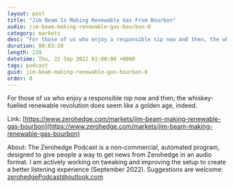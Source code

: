 ```yaml
---
layout: post
title: "Jim Beam Is Making Renewable Gas From Bourbon"
audio: jim-beam-making-renewable-gas-bourbon-0
category: markets
desc: "For those of us who enjoy a responsible nip now and then, the whiskey-fuelled renewable revolution does seem like a golden age, indeed."
duration: 00:03:39
length: 219
datetime: Thu, 22 Sep 2022 01:00:00 +0000
tags: podcast
guid: jim-beam-making-renewable-gas-bourbon-0
order: 0
---
```

For those of us who enjoy a responsible nip now and then, the whiskey-fuelled renewable revolution does seem like a golden age, indeed.

Link: [https://www.zerohedge.com/markets/jim-beam-making-renewable-gas-bourbon](https://www.zerohedge.com/markets/jim-beam-making-renewable-gas-bourbon)

About: The Zerohedge Podcast is a non-commercial, automated program, designed to give people a way to get news from Zerohedge in an audio format.  I am actively working on tweaking and improving the setup to create a better listening experience (September 2022).  Suggestions are welcome: [zerohedgePodcast@outlook.com](mailto:zerohedgePodcast@outlook.com)